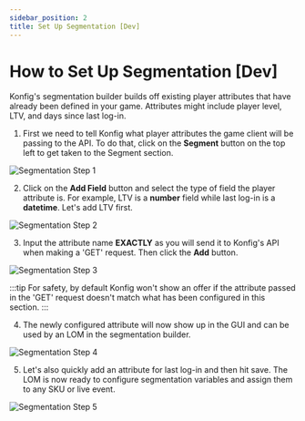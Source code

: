 ```yaml
---
sidebar_position: 2
title: Set Up Segmentation [Dev]
---
```


# How to Set Up Segmentation [Dev]
Konfig's segmentation builder builds off existing player attributes that have already been defined in your game. Attributes might include player level, LTV, and days since last log-in.

1. First we need to tell Konfig what player attributes the game client will be passing to the API. To do that, click on the **Segment** button on the top left to get taken to the Segment section.

![Segmentation Step 1](/img/segment-1.png)

2. Click on the **Add  Field** button and select the type of field the player attribute is. For example, LTV is a **number** field while last log-in is a **datetime**. Let's add LTV first.

![Segmentation Step 2](/img/segment-2.png)

3. Input the attribute name **EXACTLY** as you will send it to Konfig's API when making a 'GET' request. Then click the **Add** button.

![Segmentation Step 3](/img/segment-3.png)

:::tip For safety, by default Konfig won't show an offer if the attribute passed in the 'GET' request doesn't match what has been configured in this section.
:::

4. The newly configured attribute will now show up in the GUI and can be used by an LOM in the segmentation builder. 

![Segmentation Step 4](/img/segment-4.png)

5. Let's also quickly add an attribute for last log-in and then hit save. The LOM is now ready to configure segmentation variables and assign them to any SKU or live event.

![Segmentation Step 5](/img/segment-5.png)
